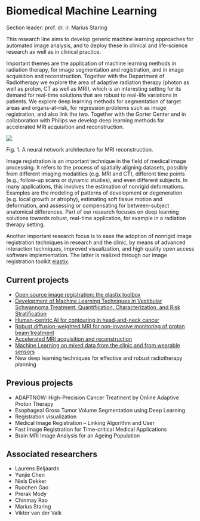 #  Biomedical Machine Learning
Section leader: prof. dr. ir. Marius Staring

This research line aims to develop generic machine learning approaches for automated image analysis, and to deploy these in clinical and life-science research as well as in clinical practice.

Important themes are the application of machine learning methods in radiation therapy, for image segmentation and registration, and in image acquisition and reconstruction. Together with the Department of Radiotherapy we explore the area of adaptive radiation therapy (photon as well as proton, CT as well as MRI), which is an interesting setting for its demand for real-time solutions that are robust to real-life variations in patients. We explore deep learning methods for segmentation of target areas and organs-at-risk, for regression problems such as image registration, and also link the two. Together with the Gorter Center and in collaboration with Philips we develop deep learning methods for accelerated MRI acquisition and reconstruction.

![ ](bml/fastMRI_architecture-768x351.png)

Fig. 1. A neural network architecture for MRI reconstruction.

Image registration is an important technique in the field of medical image processing. It refers to the process of spatially aligning datasets, possibly from different imaging modalities (e.g. MRI and CT), different time points (e.g., follow-up scans or dynamic studies), and even different subjects. In many applications, this involves the estimation of nonrigid deformations. Examples are the modeling of patterns of development or degeneration (e.g. local growth or atrophy), estimating soft tissue motion and deformation, and assessing or compensating for between-subject anatomical differences. Part of our research focuses on deep learning solutions towards robust, real-time application, for example in a radiation therapy setting.

Another important research focus is to ease the adoption of nonrigid image registration techniques in research and the clinic, by means of advanced interaction techniques, improved visualization, and high quality open access software implementation. The latter is realized through our image registration toolkit [elastix](https://elastix.dev).

## Current projects
- [Open source image registration: the elastix toolbox](bml/elastix.md)
- [Development of Machine Learning Techniques in Vestibular Schwannoma Treatment: Quantification, Characterization, and Risk Stratification](bml/schwannoma.md)
- [Human-centric AI for contouring in head-and-neck cancer](bml/humen_centric.md)
- [Robust diffusion-weighted MRI for non-invasive monitoring of proton beam treatment](bml/proton_beam.md)
- [Accelerated MRI acquisition and reconstruction](bml/accelerated.md)
- [Machine Learning on mixed data from the clinic and from wearable sensors](bml/wearable.md)
- New deep learning techniques for effective and robust radiotherapy planning

## Previous projects
- ADAPTNOW: High-Precision Cancer Treatment by Online Adaptive Proton Therapy
- Esophageal Gross Tumor Volume Segmentation using Deep Learning
- Registration visualization
- Medical Image Registration – Linking Algorithm and User
- Fast Image Registration for Time-critical Medical Applications
- Brain MRI Image Analysis for an Ageing Population

## Associated researchers
- Laurens Beljaards
- Yunjie Chen
- Niels Dekker
- Ruochen Gao
- Prerak Mody
- Chinmay Rao
- Marius Staring
- Viktor van der Valk